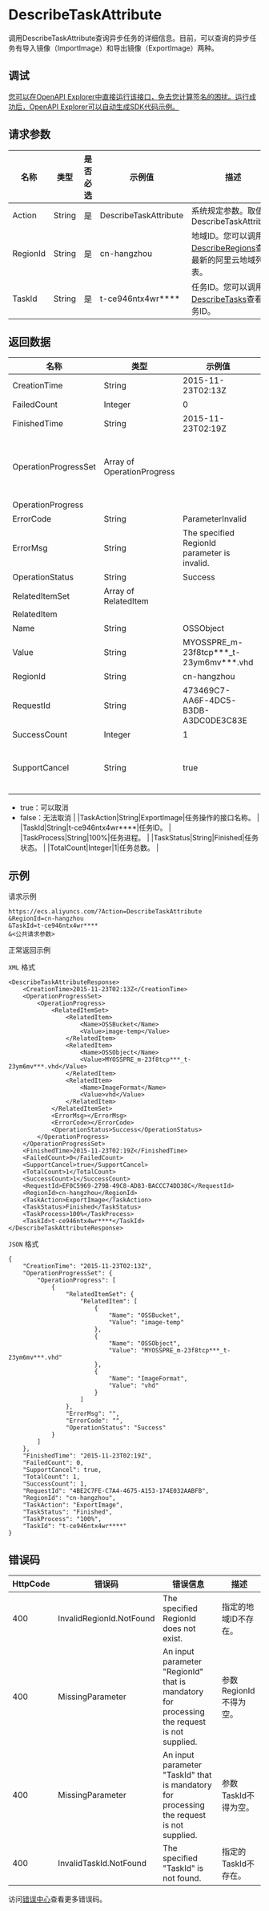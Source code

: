# DescribeTaskAttribute

调用DescribeTaskAttribute查询异步任务的详细信息。目前，可以查询的异步任务有导入镜像（ImportImage）和导出镜像（ExportImage）两种。

## 调试

[您可以在OpenAPI Explorer中直接运行该接口，免去您计算签名的困扰。运行成功后，OpenAPI Explorer可以自动生成SDK代码示例。](https://api.aliyun.com/#product=Ecs&api=DescribeTaskAttribute&type=RPC&version=2014-05-26)

## 请求参数

|名称|类型|是否必选|示例值|描述|
|--|--|----|---|--|
|Action|String|是|DescribeTaskAttribute|系统规定参数。取值：DescribeTaskAttribute |
|RegionId|String|是|cn-hangzhou|地域ID。您可以调用[DescribeRegions](~~25609~~)查看最新的阿里云地域列表。 |
|TaskId|String|是|t-ce946ntx4wr\*\*\*\*|任务ID。您可以调用[DescribeTasks](~~25622~~)查看任务ID。 |

## 返回数据

|名称|类型|示例值|描述|
|--|--|---|--|
|CreationTime|String|2015-11-23T02:13Z|任务创建时间。 |
|FailedCount|Integer|0|失败任务数。 |
|FinishedTime|String|2015-11-23T02:19Z|任务完成时间。 |
|OperationProgressSet|Array of OperationProgress| |返回任务包含的信息，其中包括每一个子任务的状态和相关信息。 |
|OperationProgress| | | |
|ErrorCode|String|ParameterInvalid|错误代码。 |
|ErrorMsg|String|The specified RegionId parameter is invalid.|错误信息。 |
|OperationStatus|String|Success|操作状态。 |
|RelatedItemSet|Array of RelatedItem| |资源信息类型。 |
|RelatedItem| | | |
|Name|String|OSSObject|相关项名称。 |
|Value|String|MYOSSPRE\_m-23f8tcp\*\*\*\_t-23ym6mv\*\*\*.vhd|相关项值。 |
|RegionId|String|cn-hangzhou|地域ID。 |
|RequestId|String|473469C7-AA6F-4DC5-B3DB-A3DC0DE3C83E|请求ID。 |
|SuccessCount|Integer|1|成功任务数。 |
|SupportCancel|String|true|是否可以取消任务（[CancelTask](~~25624~~)）。取值范围：

 -   true：可以取消
-   false：无法取消 |
|TaskAction|String|ExportImage|任务操作的接口名称。 |
|TaskId|String|t-ce946ntx4wr\*\*\*\*|任务ID。 |
|TaskProcess|String|100%|任务进程。 |
|TaskStatus|String|Finished|任务状态。 |
|TotalCount|Integer|1|任务总数。 |

## 示例

请求示例

```
https://ecs.aliyuncs.com/?Action=DescribeTaskAttribute
&RegionId=cn-hangzhou
&TaskId=t-ce946ntx4wr****
&<公共请求参数>
```

正常返回示例

`XML` 格式

```
<DescribeTaskAttributeResponse>
    <CreationTime>2015-11-23T02:13Z</CreationTime>
    <OperationProgressSet>
        <OperationProgress>
            <RelatedItemSet>
                <RelatedItem>
                    <Name>OSSBucket</Name>
                    <Value>image-temp</Value>
                </RelatedItem>
                <RelatedItem>
                    <Name>OSSObject</Name>
                    <Value>MYOSSPRE_m-23f8tcp***_t-23ym6mv***.vhd</Value>
                </RelatedItem>
                <RelatedItem>
                    <Name>ImageFormat</Name>
                    <Value>vhd</Value>
                </RelatedItem>
            </RelatedItemSet>
            <ErrorMsg></ErrorMsg>
            <ErrorCode></ErrorCode>
            <OperationStatus>Success</OperationStatus>
        </OperationProgress>
    </OperationProgressSet>
    <FinishedTime>2015-11-23T02:19Z</FinishedTime>
    <FailedCount>0</FailedCount>
    <SupportCancel>true</SupportCancel>
    <TotalCount>1</TotalCount>
    <SuccessCount>1</SuccessCount>
    <RequestId>EF0C5969-279B-49C8-AD83-BACCC74DD38C</RequestId>
    <RegionId>cn-hangzhou</RegionId>
    <TaskAction>ExportImage</TaskAction>
    <TaskStatus>Finished</TaskStatus>
    <TaskProcess>100%</TaskProcess>
    <TaskId>t-ce946ntx4wr****</TaskId>
</DescribeTaskAttributeResponse>
```

`JSON` 格式

```
{
    "CreationTime": "2015-11-23T02:13Z",
    "OperationProgressSet": {
        "OperationProgress": [
            {
                "RelatedItemSet": {
                    "RelatedItem": [
                        {
                            "Name": "OSSBucket",
                            "Value": "image-temp"
                        },
                        {
                            "Name": "OSSObject",
                            "Value": "MYOSSPRE_m-23f8tcp***_t-23ym6mv***.vhd"
                        },
                        {
                            "Name": "ImageFormat",
                            "Value": "vhd"
                        }
                    ]
                },
                "ErrorMsg": "",
                "ErrorCode": "",
                "OperationStatus": "Success"
            }
        ]
    },
    "FinishedTime": "2015-11-23T02:19Z",
    "FailedCount": 0,
    "SupportCancel": true,
    "TotalCount": 1,
    "SuccessCount": 1,
    "RequestId": "4BE2C7FE-C7A4-4675-A153-174E032AABFB",
    "RegionId": "cn-hangzhou",
    "TaskAction": "ExportImage",
    "TaskStatus": "Finished",
    "TaskProcess": "100%",
    "TaskId": "t-ce946ntx4wr****"
}
```

## 错误码

|HttpCode|错误码|错误信息|描述|
|--------|---|----|--|
|400|InvalidRegionId.NotFound|The specified RegionId does not exist.|指定的地域ID不存在。|
|400|MissingParameter|An input parameter "RegionId" that is mandatory for processing the request is not supplied.|参数RegionId不得为空。|
|400|MissingParameter|An input parameter "TaskId" that is mandatory for processing the request is not supplied.|参数TaskId不得为空。|
|400|InvalidTaskId.NotFound|The specified "TaskId" is not found.|指定的TaskId不存在。|

访问[错误中心](https://error-center.alibabacloud.com/status/product/Ecs)查看更多错误码。


